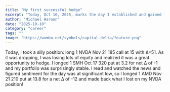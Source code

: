 ```yaml
---
title: "My first successful hedge"
excerpt: "Today, Oct 10, 2025, marks the day I established and gained from a successful hedge in the equity options!"
author: "Michael Haroon"
date: "2025-10-10"
category: "career"
tags: ""
image: "https://wumbo.net/symbols/capital-delta/feature.png"
---
```


Today, I took a silly position: long 1 NVDA Nov 21 185 call at 15 with Δ=51. As it was dropping, I was losing lots of equity and realized it was a great opportunity to hedge. I longed 1 SMH Oct 17 320 put at 3.2 for net Δ of -1 and my portfolio was surprisingly stable. I read and watched the news and figured sentiment for the day was at significant low, so I longed 1 AMD Nov 21 210 put at 13.8 for a net Δ of -12 and made back what I lost on my NVDA position!